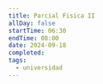 ```yaml
---
title: Parcial Fisica II
allDay: false
startTime: 06:30
endTime: 08:00
date: 2024-09-18
completed: 
tags:
  - universidad
---
```

